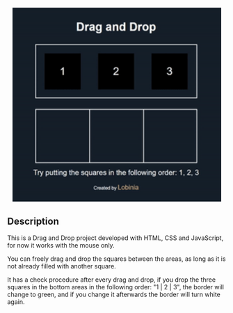 <p align="center">
    <img width="480" src="assets/images/sample.gif">
</p>

## Description
This is a Drag and Drop project developed with HTML, CSS and JavaScript, for now it works with the mouse only.

You can freely drag and drop the squares between the areas, as long as it is not already filled with another square.


It has a check procedure after every drag and drop, if you drop the three squares in the bottom areas in the following order: "1 | 2 | 3", the border will change to green, and if you change it afterwards the border will turn white again.